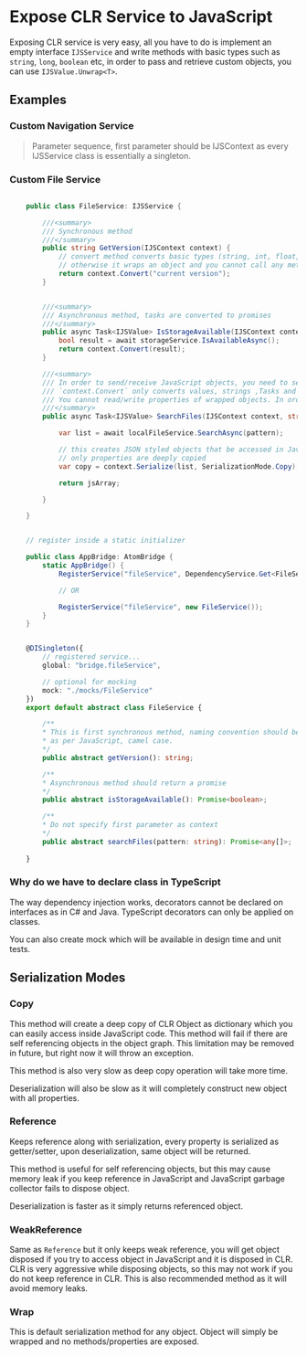 # Expose CLR Service to JavaScript

Exposing CLR service is very easy, all you have to do is implement an empty interface `IJSService` and write methods with basic types such as `string`, `long`, `boolean` etc, in order to pass and retrieve custom objects, you can use `IJSValue.Unwrap<T>`.

## Examples

### Custom Navigation Service

> Parameter sequence, first parameter should be IJSContext as every IJSService class is essentially a singleton.

### Custom File Service

```c#

    public class FileService: IJSService {

        ///<summary>
        /// Synchronous method
        ///</summary>
        public string GetVersion(IJSContext context) {
            // convert method converts basic types (string, int, float, date) etc to native JS types
            // otherwise it wraps an object and you cannot call any methods on it
            return context.Convert("current version");
        }


        ///<summary>
        /// Asynchronous method, tasks are converted to promises
        ///</summary>
        public async Task<IJSValue> IsStorageAvailable(IJSContext context) {
            bool result = await storageService.IsAvailableAsync();
            return context.Convert(result);
        }

        ///<summary>
        /// In order to send/receive JavaScript objects, you need to serialize Custom Objects.
        /// `context.Convert` only converts values, strings ,Tasks and wraps the object. 
        /// You cannot read/write properties of wrapped objects. In order to do that, you need to serialize object.
        ///</summary>
        public async Task<IJSValue> SearchFiles(IJSContext context, string pattern) {

            var list = await localFileService.SearchAsync(pattern);

            // this creates JSON styled objects that be accessed in JavaScript, note
            // only properties are deeply copied
            var copy = context.Serialize(list, SerializationMode.Copy);

            return jsArray;

        }

    }


    // register inside a static initializer

    public class AppBridge: AtomBridge {
        static AppBridge() {
            RegisterService("fileService", DependencyService.Get<FileService>());

            // OR 

            RegisterService("fileService", new FileService());
        }
    }

```

```typescript

    @DISingleton({
        // registered service...
        global: "bridge.fileService",

        // optional for mocking
        mock: "./mocks/FileService"
    })
    export default abstract class FileService {

        /**
        * This is first synchronous method, naming convention should be
        * as per JavaScript, camel case.
        */
        public abstract getVersion(): string;

        /**
        * Asynchronous method should return a promise
        */
        public abstract isStorageAvailable(): Promise<boolean>;

        /**
        * Do not specify first parameter as context
        */
        public abstract searchFiles(pattern: string): Promise<any[]>;
        
    }

```

### Why do we have to declare class in TypeScript
The way dependency injection works, decorators cannot be declared on interfaces as in C# and Java. TypeScript decorators can only be applied on classes.

You can also create mock which will be available in design time and unit tests.

## Serialization Modes

### Copy

This method will create a deep copy of CLR Object as dictionary which you can easily access inside JavaScript code. This method will fail if there are self referencing objects in the object graph. This limitation may be removed in future, but right now it will throw an exception.

This method is also very slow as deep copy operation will take more time.

Deserialization will also be slow as it will completely construct new object with all properties.

### Reference
Keeps reference along with serialization, every property is serialized as getter/setter, upon deserialization, same object will be returned.

This method is useful for self referencing objects, but this may cause memory leak if you keep reference in JavaScript and JavaScript garbage collector fails to dispose object.

Deserialization is faster as it simply returns referenced object.

### WeakReference
Same as `Reference` but it only keeps weak reference, you will get object disposed if you try to access object in JavaScript and it is disposed in CLR. CLR is very aggressive while disposing objects, so this may not work if you do not keep reference in CLR. This is also recommended method as it will avoid memory leaks.

### Wrap
This is default serialization method for any object. Object will simply be wrapped and no methods/properties are exposed.